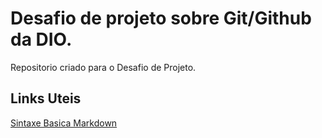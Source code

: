 # Desafio de projeto sobre Git/Github da DIO.
Repositorio criado para o Desafio de Projeto.

## Links Uteis
[Sintaxe Basica Markdown](https://www.markdownguide.org/getting-started/)

